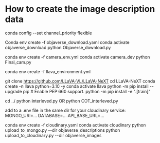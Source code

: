 # How to create the image description data


conda config --set channel_priority flexible

Conda env create -f objaverse_download.yaml
conda activate objaverse_download
python Objaverse_download.py

conda env create -f camera_env.yml
conda activate camera_dev
python Final_cam.py

conda env create -f llava_environment.yml

git clone https://github.com/LLaVA-VL/LLaVA-NeXT
cd LLaVA-NeXT
conda create -n llava python=3.10 -y
conda activate llava
python -m pip install --upgrade pip  # Enable PEP 660 support.
python -m pip install -e ".[train]"

<!-- python -m pip install flash-attn --no-build-isolationcd  : not working just yet--> 

cd ../
python interleved.py
OR
python COT_interleved.py

add to a .env file in the same dir for your cloudinary service:
MONGO_URI=...
DATABASE=...
API_BASE_URL=...

conda env create -f cloudinary.yaml
conda activate cloudinary
python upload_to_mongo.py --dir objaverse_descriptions
python upload_to_cloudinary.py --dir objaverse_images


